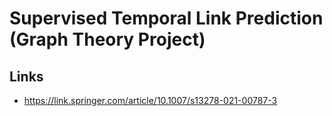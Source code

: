 # Supervised Temporal Link Prediction (Graph Theory Project)

## Links

- https://link.springer.com/article/10.1007/s13278-021-00787-3
